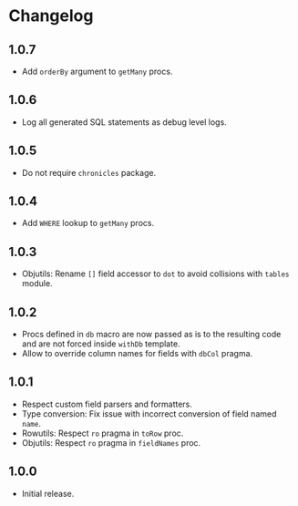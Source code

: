 # Changelog

## 1.0.7

-   Add ``orderBy`` argument to ``getMany`` procs.


## 1.0.6

-   Log all generated SQL statements as debug level logs.


## 1.0.5

-   Do not require ``chronicles`` package.


## 1.0.4

-   Add ``WHERE`` lookup to ``getMany`` procs.


## 1.0.3

-   Objutils: Rename ``[]`` field accessor to ``dot`` to avoid collisions with ``tables`` module.


## 1.0.2

-   Procs defined in ``db`` macro are now passed as is to the resulting code and are not forced inside ``withDb`` template.
-   Allow to override column names for fields with ``dbCol`` pragma.


## 1.0.1

-   Respect custom field parsers and formatters.
-   Type conversion: Fix issue with incorrect conversion of field named ``name``.
-   Rowutils: Respect ``ro`` pragma in ``toRow`` proc.
-   Objutils: Respect ``ro`` pragma in ``fieldNames`` proc.


## 1.0.0

-   Initial release.

